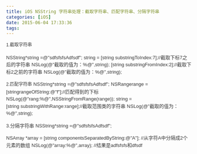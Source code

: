 ```yaml
---
title: iOS NSString 字符串处理：截取字符串、匹配字符串、分隔字符串
categories: [iOS]
date: 2015-06-04 17:33:36
tags:
---
```


<span style="font-size:12px;outline: none; line-height: 19.5px; color: rgb(51, 51, 51); font-family: arial, 宋体; white-space: normal; background-color: rgb(255, 255, 255);">1.截取字符串</span>

<span style="color: rgb(51, 51, 51); font-family: arial, 宋体; font-size: small; line-height: 19.5px; background-color: rgb(255, 255, 255);">NSString*string =@&quot;sdfsfsfsAdfsdf&quot;;</span>
<span style="color: rgb(51, 51, 51); font-family: arial, 宋体; font-size: small; line-height: 19.5px; background-color: rgb(255, 255, 255);">string = [string&nbsp;substringToIndex:7];//截取下标7之后的字符串</span>
<span style="color: rgb(51, 51, 51); font-family: arial, 宋体; font-size: small; line-height: 19.5px; background-color: rgb(255, 255, 255);">NSLog(@&quot;截取的值为：%@&quot;,string);</span>
<span style="color: rgb(51, 51, 51); font-family: arial, 宋体; font-size: small; line-height: 19.5px; background-color: rgb(255, 255, 255);">[string&nbsp;substringFromIndex:2];//截取下标2之前的字符串</span>
<span style="color: rgb(51, 51, 51); font-family: arial, 宋体; font-size: small; line-height: 19.5px; background-color: rgb(255, 255, 255);">NSLog(@&quot;截取的值为：%@&quot;,string);</span>

<span style="font-size:12px;outline: none; line-height: 19.5px; color: rgb(51, 51, 51); font-family: arial, 宋体; white-space: normal; background-color: rgb(255, 255, 255);">2.匹配字符串</span>
<span style="color: rgb(51, 51, 51); font-family: arial, 宋体; font-size: small; line-height: 19.5px; background-color: rgb(255, 255, 255);">NSString*string =@&quot;sdfsfsfsAdfsdf&quot;;</span>
<span style="color: rgb(51, 51, 51); font-family: arial, 宋体; font-size: small; line-height: 19.5px; background-color: rgb(255, 255, 255);">NSRangerange = [stringrangeOfString:@&quot;f&quot;];//匹配得到的下标</span>
<span style="color: rgb(51, 51, 51); font-family: arial, 宋体; font-size: small; line-height: 19.5px; background-color: rgb(255, 255, 255);">NSLog(@&quot;rang:%@&quot;,NSStringFromRange(range));</span>
<span style="color: rgb(51, 51, 51); font-family: arial, 宋体; font-size: small; line-height: 19.5px; background-color: rgb(255, 255, 255);">string = [string&nbsp;substringWithRange:range];//截取范围类的字符串</span>
<span style="color: rgb(51, 51, 51); font-family: arial, 宋体; font-size: small; line-height: 19.5px; background-color: rgb(255, 255, 255);">NSLog(@&quot;截取的值为：%@&quot;,string);</span>

<span style="color: rgb(51, 51, 51); font-family: arial, 宋体; font-size: small; line-height: 19.5px; background-color: rgb(255, 255, 255);">3.分隔字符串</span>
<span style="color: rgb(51, 51, 51); font-family: arial, 宋体; font-size: small; line-height: 19.5px; background-color: rgb(255, 255, 255);">NSString*string =@&quot;sdfsfsfsAdfsdf&quot;;</span>

<span style="color: rgb(51, 51, 51); font-family: arial, 宋体; font-size: small; line-height: 19.5px; background-color: rgb(255, 255, 255);">NSArray&nbsp;*array = [string&nbsp;componentsSeparatedByString:@&quot;A&quot;]; //从字符A中分隔成2个元素的数组</span>
<span style="color: rgb(51, 51, 51); font-family: arial, 宋体; font-size: small; line-height: 19.5px; background-color: rgb(255, 255, 255);">NSLog(@&quot;array:%@&quot;,array); //结果是adfsfsfs和dfsdf</span>